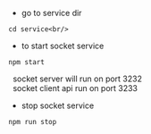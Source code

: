 - go to service dir
```
cd service<br/>
```

- to start socket service
```
npm start
```
&nbsp;&nbsp;socket server will run on port 3232<br/>
&nbsp;&nbsp;socket client api run on port 3233

- stop socket service
```
npm run stop
```
